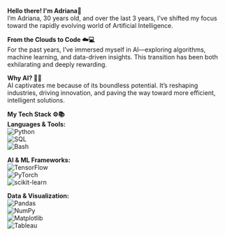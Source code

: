 **Hello there! I'm Adriana👋**  
I’m Adriana, 30 years old, and over the last 3 years, I’ve shifted my focus toward the rapidly evolving world of Artificial Intelligence.

**From the Clouds to Code ☁️💻**  
For the past years, I’ve immersed myself in AI—exploring algorithms, machine learning, and data-driven insights. This transition has been both exhilarating and deeply rewarding.

**Why AI? 🤖🌐**  
AI captivates me because of its boundless potential. It’s reshaping industries, driving innovation, and paving the way toward more efficient, intelligent solutions.

**My Tech Stack ⚙️📚**  
**Languages & Tools:**  
![Python](https://img.shields.io/badge/Python-3776AB?style=flat-square&logo=python&logoColor=white)  
![SQL](https://img.shields.io/badge/SQL-005C84?style=flat-square&logo=amazon-dynamodb&logoColor=white)  
![Bash](https://img.shields.io/badge/Bash-4EAA25?style=flat-square&logo=gnu-bash&logoColor=white)

**AI & ML Frameworks:**  
![TensorFlow](https://img.shields.io/badge/TensorFlow-FF6F00?style=flat-square&logo=tensorflow&logoColor=white)  
![PyTorch](https://img.shields.io/badge/PyTorch-EE4C2C?style=flat-square&logo=pytorch&logoColor=white)  
![scikit-learn](https://img.shields.io/badge/scikit--learn-F7931E?style=flat-square&logo=scikit-learn&logoColor=white)

**Data & Visualization:**  
![Pandas](https://img.shields.io/badge/Pandas-150458?style=flat-square&logo=pandas&logoColor=white)  
![NumPy](https://img.shields.io/badge/NumPy-013243?style=flat-square&logo=numpy&logoColor=white)  
![Matplotlib](https://img.shields.io/badge/Matplotlib-11557c?style=flat-square&logo=Plotly&logoColor=white)  
![Tableau](https://img.shields.io/badge/Tableau-E97627?style=flat-square&logo=tableau&logoColor=white)

